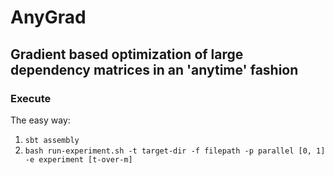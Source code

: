# AnyGrad
## Gradient based optimization of large dependency matrices in an 'anytime' fashion

### Execute

The easy way:

1. `sbt assembly`
2. `bash run-experiment.sh -t target-dir -f filepath -p parallel [0, 1] -e experiment [t-over-m]`
